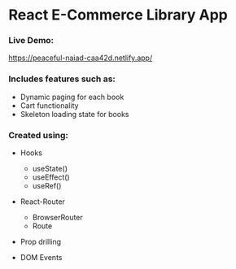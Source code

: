 # React E-Commerce Library App

### Live Demo:
https://peaceful-naiad-caa42d.netlify.app/

### Includes features such as:
- Dynamic paging for each book
- Cart functionality
- Skeleton loading state for books

### Created using:
 - Hooks
	 - useState()
	 - useEffect()
	 - useRef()

- React-Router
	- BrowserRouter
	- Route

- Prop drilling
- DOM  Events
